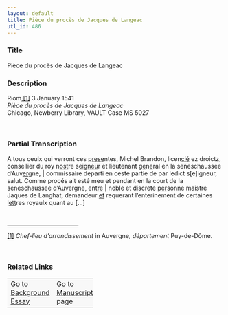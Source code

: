 ```yaml
---  
layout: default  
title: Pièce du procès de Jacques de Langeac  
utl_id: 486
---
```


### Title

Pièce du procès de Jacques de Langeac

### Description

<p>Riom,<a href="#_ftn1" name="_ftnref1" title="" id="_ftnref1">[1]</a> 3 January 1541<br /><em>Pièce du procès de Jacques de Langeac</em><br />
Chicago, Newberry Library, VAULT Case MS 5027</p>
<p> </p>


### Partial Transcription

<p>A tous ceulx qui verront ces p<u>rese</u>ntes, Michel Brandon, licen<u>cié</u> ez droictz, consellier du roy n<u>ost</u>re s<u>eigneu</u>r et lieutenant g<u>e</u>n<u>e</u>ral en la seneschaussee d’Auv<u>er</u>gne, | commissaire departi en ceste partie de par ledict s[e]igneur, salut. Comme procés ait esté meu et pendant en la court de la seneschaussee d’Auvergne, ent<u>re</u> | noble et discrete p<u>er</u>sonne maistre Jaques de Langhat, demandeur <u>et</u> requerant l’enterinement de certaines l<u>ett</u>res royaulx quant au […]</p>
<div> 
<hr align="left" size="1" width="33%" /><div id="ftn1"><a href="#_ftnref1" name="_ftn1" title="" id="_ftn1">[1]</a> <em>Chef-lieu d’arrondissement</em> in Auvergne, <em>département</em> Puy-de-Dôme.</div>
</div>
<p> </p>


### Related Links

<table border="0.5" cellpadding="1" cellspacing="1" style="width: 200px; background-color:#F8F8F8;">
    <tbody style="border-color:#ccc">
        <tr style="border-color:#ccc">
            <td>Go to <a href="https://centerfordigitalhumanities.github.io/Newberry-French-paleography/essay/486" target="_blank">Background Essay</a></td>
            <td>Go to <a href="https://centerfordigitalhumanities.github.io/Newberry-French-paleography/www/record.html?id=486" target="_blank">Manuscript</a> page</td>
        </tr>
    </tbody>
</table>
